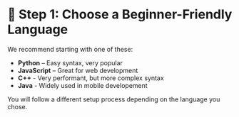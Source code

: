 # 📌 Step 1: Choose a Beginner-Friendly Language

We recommend starting with one of these:

- **Python** – Easy syntax, very popular
- **JavaScript** – Great for web development
- **C++** - Very performant, but more complex syntax
- **Java** - Widely used in mobile developement

You will follow a different setup process depending on the language you chose.